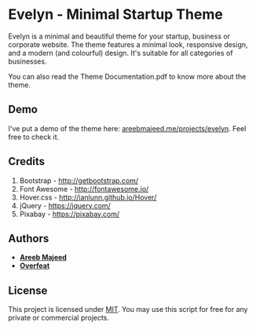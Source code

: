 # Evelyn - Minimal Startup Theme

Evelyn is a minimal and beautiful theme for your startup, business or corporate website. The theme features a minimal look, responsive design, and a modern (and colourful) design. It's suitable for all categories of businesses.

You can also read the Theme Documentation.pdf to know more about the theme.

## Demo

I've put a demo of the theme here: [areebmajeed.me/projects/evelyn](http://areebmajeed.me/projects/evelyn). Feel free to check it.

## Credits

1. Bootstrap - http://getbootstrap.com/
2. Font Awesome - http://fontawesome.io/
3. Hover.css - http://ianlunn.github.io/Hover/
4. jQuery - https://jquery.com/
5. Pixabay - https://pixabay.com/

## Authors

* **[Areeb Majeed](http://areebmajeed.me/)**
* **[Overfeat](https://overfeat.com/)**

## License

This project is licensed under [MIT](https://opensource.org/licenses/mit-license.php). You may use this script for free for any private or commercial projects.
